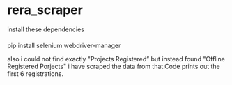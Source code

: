 # rera_scraper

install these dependencies
####
pip install selenium webdriver-manager 

also i could not find exactly "Projects Registered” but instead found "Offline Registered Porjects" i have scraped the data from that.Code prints out the first 6 registrations.
